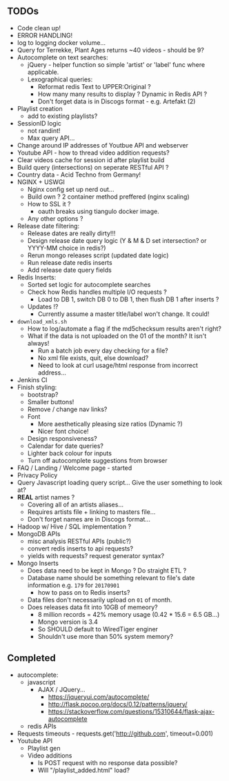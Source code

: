 ## TODOs

- Code clean up!
- ERROR HANDLING!
- log to logging docker volume...
- Query for Terrekke, Plant Ages returns ~40 videos - should be 9?
- Autocomplete on text searches:
  - jQuery - helper function so simple 'artist' or 'label' func where applicable.
  - Lexographical queries:
    - Reformat redis Text to UPPER:Original ?
    - How many many results to display ? Dynamic in Redis API ?
    - Don't forget data is in Discogs format - e.g. Artefakt (2)
- Playlist creation
  - add to existing playlists?
- SessionID logic
  - not randint!
  - Max query API...
- Change around IP addresses of Youtbue API and webserver
- Youtube API - how to thread video addition requests?
- Clear videos cache for session id after playlist build
- Build query (intersections) on seperate RESTful API ?
- Country data - Acid Techno from Germany!
- NGINX + USWGI
  - Nginx config set up nerd out...
  - Build own ? 2 container method preffered (nginx scaling)
  - How to SSL it ?
    - oauth breaks using tiangulo docker image.
  - Any other options ?
- Release date filtering:
  - Release dates are really dirty!!!
  - Design release date query logic (Y & M & D set intersection? or YYYY-MM choice in redis?)
  - Rerun mongo releases script (updated date logic)
  - Run release date redis inserts
  - Add release date query fields
- Redis Inserts:
  - Sorted set logic for autocomplete searches
  - Check how Redis handles multiple I/O requests ?
    - Load to DB 1, switch DB 0 to DB 1, then flush DB 1 after inserts ? 
  - Updates !?
    - Currently assume a master title/label won't change. It could!
- `download_xmls.sh`
  - How to log/automate a flag if the md5checksum results aren't right?
  - What if the data is not uploaded on the 01 of the month? It isn't always!
    - Run a batch job every day checking for a file?
    - No xml file exists, quit, else download?
    - Need to look at curl usage/html response from incorrect address...
- Jenkins CI
- Finish styling:
  - bootstrap?
  - Smaller buttons!
  - Remove / change nav links?
  - Font
    - More aesthetically pleasing size ratios (Dynamic ?)
    - Nicer font choice!
  - Design responsiveness?
  - Calendar for date queries?
  - Lighter back colour for inputs
  - Turn off autocomplete suggestions from browser
- FAQ / Landing / Welcome page - started
- Privacy Policy
- Query Javascript loading query script... Give the user something to look at?
- **REAL** artist names ?
  - Covering all of an artists aliases...
  - Requires artists file + linking to masters file...
  - Don't forget names are in Discogs format...
- Hadoop w/ Hive / SQL implementation ?
- MongoDB APIs
  - misc analysis RESTful APIs (public?)
  - convert redis inserts to api requests?
  - yields with requests? request generator syntax?
- Mongo Inserts
  - Does data need to be kept in Mongo ? Do straight ETL ?
  - Database name should be something relevant to file's date information e.g. `179` for `20170901`
    - how to pass on to Redis inserts?
  - Data files don't necessarily upload on `01` of month.
  - Does releases data fit into 10GB of memeory?
    - 8 million records = 42% memory usage (0.42 * 15.6 = 6.5 GB...)
    - Mongo version is 3.4
    - So SHOULD default to WiredTiger enginer
    - Shouldn't use more than 50% system memory?

## Completed

- autocomplete:
  - javascript
    - AJAX / JQuery...
      - <https://jqueryui.com/autocomplete/>
      - <http://flask.pocoo.org/docs/0.12/patterns/jquery/>
      - <https://stackoverflow.com/questions/15310644/flask-ajax-autocomplete>
  - redis APIs
- Requests timeouts - requests.get('http://github.com', timeout=0.001)
- Youtube API
  - Playlist gen
  - Video additions
    - Is POST request with no response data possible?
    - Will "/playlist\_added.html" load?